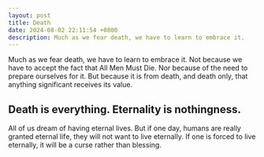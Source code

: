 ```yaml
---
layout: post
title: Death
date: 2024-08-02 22:11:54 +0800
description: Much as we fear death, we have to learn to embrace it.
---
```


Much as we fear death, we have to learn to embrace it. Not because we have to accept the fact that All Men Must Die. Nor because of the need to prepare ourselves for it. But because it is from death, and death only, that anything significant receives its value.

## Death is everything. Eternality is nothingness.

All of us dream of having eternal lives. But if one day, humans are really granted eternal life, they will not want to live eternally. If one is forced to live eternally, it will be a curse rather than blessing.
